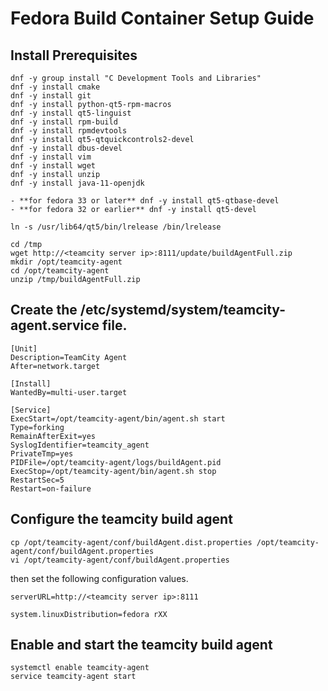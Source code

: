 # Fedora Build Container Setup Guide

## Install Prerequisites

```
dnf -y group install "C Development Tools and Libraries"
dnf -y install cmake
dnf -y install git
dnf -y install python-qt5-rpm-macros
dnf -y install qt5-linguist
dnf -y install rpm-build
dnf -y install rpmdevtools
dnf -y install qt5-qtquickcontrols2-devel
dnf -y install dbus-devel
dnf -y install vim
dnf -y install wget
dnf -y install unzip
dnf -y install java-11-openjdk

- **for fedora 33 or later** dnf -y install qt5-qtbase-devel
- **for fedora 32 or earlier** dnf -y install qt5-devel

ln -s /usr/lib64/qt5/bin/lrelease /bin/lrelease

cd /tmp
wget http://<teamcity server ip>:8111/update/buildAgentFull.zip
mkdir /opt/teamcity-agent
cd /opt/teamcity-agent
unzip /tmp/buildAgentFull.zip
```
## Create the /etc/systemd/system/teamcity-agent.service file.

```
[Unit]
Description=TeamCity Agent
After=network.target

[Install]
WantedBy=multi-user.target

[Service]
ExecStart=/opt/teamcity-agent/bin/agent.sh start
Type=forking
RemainAfterExit=yes
SyslogIdentifier=teamcity_agent
PrivateTmp=yes
PIDFile=/opt/teamcity-agent/logs/buildAgent.pid
ExecStop=/opt/teamcity-agent/bin/agent.sh stop
RestartSec=5
Restart=on-failure
```

## Configure the teamcity build agent

```
cp /opt/teamcity-agent/conf/buildAgent.dist.properties /opt/teamcity-agent/conf/buildAgent.properties
vi /opt/teamcity-agent/conf/buildAgent.properties
```
then set the following configuration values.
```
serverURL=http://<teamcity server ip>:8111

system.linuxDistribution=fedora rXX
```

## Enable and start the teamcity build agent
```
systemctl enable teamcity-agent
service teamcity-agent start
```